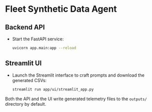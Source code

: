# Fleet Synthetic Data Agent

## Backend API
- Start the FastAPI service:
  ```bash
  uvicorn app.main:app --reload
  ```

## Streamlit UI
- Launch the Streamlit interface to craft prompts and download the generated CSVs:
  ```bash
  streamlit run app/ui/streamlit_app.py
  ```

Both the API and the UI write generated telemetry files to the `outputs/` directory by default.
